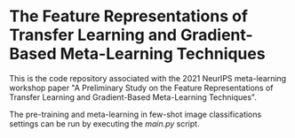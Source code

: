 # The Feature Representations of Transfer Learning and Gradient-Based Meta-Learning Techniques 

This is the code repository associated with the 2021 NeurIPS meta-learning workshop paper "A Preliminary Study on the Feature Representations of Transfer Learning and Gradient-Based Meta-Learning Techniques". 


The pre-training and meta-learning in few-shot image classifications settings can be run by executing the *main.py* script.  
